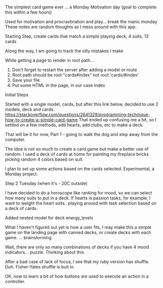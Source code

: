 The simplest card game ever ... a Monday Motivation day (goal to complete this within a few hours)

Used for motivation and procrastination and play... break the manic monday
These notes are random thoughts as I mess around with this app.

Starting Step, create cards that match a simple playing deck, 4 suits, 13 cards 

Along the way, I am going to track the silly mistakes I make


While getting a page to render in root path...
1) Don't forget to restart the server after adding a model or route 
2) Root path should be root "cards#index" not root 'cards/#index'
3) Save your file 
4) Put some HTML in the page, in our case Index


Initial Steps

Started with a single model, cards, but after this link below, decided to use 2 models, deck and cards. 
https://stackoverflow.com/questions/2641329/programming-technique-how-to-create-a-simple-card-game
That ended up confusing me a bit, so I settled on a few methods, add hearts, add clubs, etc to make a deck.

That will be it for now, Part 1 - going to walk the dog and step away from the computer.

The idea is not so much to create a card game but make a better use of random. 
I used a deck of cards at home for painting my fireplace bricks picking random 4 colors based on suit.

I plan to set up some actions based on the cards selected. Experimental, a Monday project.  

Step 2 Tuesday (when it's - 20C outside)

I have decided to do a horoscope like ranking for mood, so we can select how many suits to put in a deck. If hearts is passion tasks, for example, I want to weight the heart suits.. playing around with task selection based on a deck of cards.

Added nested model for deck energy_levels

What I haven't figured out yet is how a user fits, I may make this a simple game on the landing page with canned decks, or create decks with each game. ... brainstorming 

Wait, there are only so many combinations of decks if you have 4 mood indicators... puzzle. Thinking about this.

After a bad case of lack of focus, I see that my ruby version has shuffle. Duh. Fisher-Yates shuffle is buit in. 

OK, now to learn a bit of how buttons are used to execute an action in a controller. 


